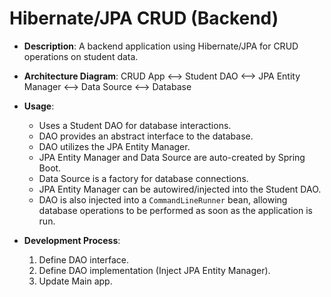 # Hibernate/JPA CRUD (Backend)

- **Description**: A backend application using Hibernate/JPA for CRUD operations on student data.

- **Architecture Diagram**: CRUD App <--> Student DAO <--> JPA Entity Manager <--> Data Source <--> Database

- **Usage**:
  - Uses a Student DAO for database interactions.
  - DAO provides an abstract interface to the database.
  - DAO utilizes the JPA Entity Manager.
  - JPA Entity Manager and Data Source are auto-created by Spring Boot.
  - Data Source is a factory for database connections.
  - JPA Entity Manager can be autowired/injected into the Student DAO.
  - DAO is also injected into a `CommandLineRunner` bean, allowing database operations to be performed as soon as the application is run.

- **Development Process**:
  1. Define DAO interface.
  2. Define DAO implementation (Inject JPA Entity Manager).
  3. Update Main app.
